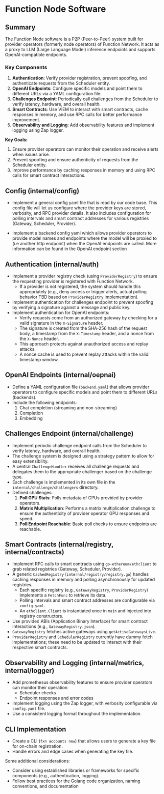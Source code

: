 # Function Node Software 

## Summary

The Function Node software is a P2P (Peer-to-Peer) system built for provider 
operators (formerly node operators) of Function Network. It acts as a proxy to LLM (Large Language 
Model) inference endpoints and supports OpenAI-compatible endpoints.

### Key Components
1. **Authentication**: Verify provider registration, prevent spoofing, and 
authenticate requests from the Scheduler entity.
2. **OpenAI Endpoints**: Configure specific models and point them to 
different URLs via a YAML configuration file.
3. **Challenges Endpoint**: Periodically call challenges from the 
Scheduler to verify latency, hardware, and overall health.
4. **Smart Contracts**: Use VIEM to interact with smart contracts, cache 
responses in memory, and use RPC calls for better performance improvement.
5. **Observability and Logging**: Add observability features and implement 
logging using Zap logger.

**Key Goals:**
1. Ensure provider operators can monitor their operation and receive alerts 
when issues arise.
2. Prevent spoofing and ensure authenticity of requests from the Scheduler 
entity.
3. Improve performance by caching responses in memory and using RPC calls 
for smart contract interactions.


## Config (internal/config)
* Implement a general config yaml file that is read by our code base. This config file will let us configure where the provider keys are stored, verbosity, and RPC provider details. It also includes configuration for polling intervals and smart contract addresses for various registries (Gateway, Scheduler, Provider).

* Implement a backend config yaml which allows provider operators to provide model names and endpoints where the model will be proxied to (i.e another http endpoint) when the OpenAI endpoints are called. More information can be found in the OpenAI endpoint section

## Authentication (internal/auth)

* Implement a provider registry check (using `ProviderRegistry`) to ensure the requesting provider is
registered with Function Network.
    + If a provider is not registered, the system should handle this appropriately (e.g., deny access or trigger alerts, actual polling behavior TBD based on `ProviderRegistry` implementation).
* Implement authentication for challenges endpoint to prevent spoofing by verifying a signature against a message and public key.
* Implement authentication for OpenAI endpoints:
    + Verify requests come from an authorized gateway by checking for a valid signature in the `X-Signature` header.
    + The signature is created from the SHA-256 hash of the request body, a timestamp from the `X-Timestamp` header, and a nonce from the `X-Nonce` header.
    + This approach protects against unauthorized access and replay attacks.
    + A nonce cache is used to prevent replay attacks within the valid timestamp window.

## OpenAI Endpoints (internal/oepnai)

* Define a YAML configuration file (`backend.yaml`) that allows provider 
operators to configure specific models and point them to different URLs 
(backends).
* Include the following endpoints:
	1. Chat completion (streaming and non-streaming)
	2. Completion
	3. Embedding

## Challenges Endpoint (internal/challenge)

* Implement periodic challenge endpoint calls from the Scheduler to verify latency, hardware, and overall health.
* The challenge system is designed using a strategy pattern to allow for easy extensibility.
* A central `ChallengeHandler` receives all challenge requests and delegates them to the appropriate challenger based on the challenge type.
* Each challenge is implemented in its own file in the `internal/challenge/challengers` directory.
* Defined challenges:
	1. **Poll GPU Stats**: Polls metadata of GPUs provided by provider operators.
	2. **Matrix Multiplication**: Performs a matrix multiplication challenge to ensure the authenticity of provider operator GPU responses and speed.
	3. **Poll Endpoint Reachable**: Basic poll checks to ensure endpoints are reachable.

## Smart Contracts (internal/registry, internal/contracts)

* Implement RPC calls to smart contracts using `go-ethereum/ethclient` to grab related registries (Gateway, Scheduler, Provider).
* A generic `CachedRegistry` (`internal/registry/registry.go`) handles caching responses in memory and polling asynchronously for updated registries.
    + Each specific registry (e.g., `GatewayRegistry`, `ProviderRegistry`) implements a `FetchFunc` to retrieve its data.
    + Polling intervals and smart contract addresses are configurable via `config.yaml`.
    + An `ethclient.Client` is instantiated once in `main` and injected into registry constructors.
* Use provided ABIs (Application Binary Interface) for smart contract interactions (e.g., `GatewayRegistry.json`).
* `GatewayRegistry` fetches active gateways using `getActiveGatewaysLive`.
* `ProviderRegistry` and `SchedulerRegistry` currently have dummy fetch implementations; these need to be updated to interact with their respective smart contracts.

## Observability and Logging (internal/metrics, internal/logger)

* Add promethesus observability features to ensure provider operators can monitor their operation:
	+ Scheduler checks
	+ Endpoint responses and error codes
* Implement logging using the Zap logger, with verbosity configurable via 
`config.yaml` file.
* Use a consistent logging format throughout the implementation.

## CLI Implementation

* Create a CLI (`fxn accounts new`) that allows users to generate a key 
file for on-chain registration.
* Handle errors and edge cases when generating the key file.

Some additional considerations:
* Consider using established libraries or frameworks for specific 
components (e.g., authentication, logging).
* Follow best practices for the Golang code organization, naming conventions, and documentation
